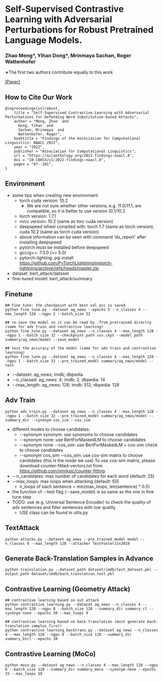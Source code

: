 # Self-Supervised Contrastive Learning with Adversarial Perturbations for Robust Pretrained Language Models.

### **Zhao Meng***, **Yihan Dong***, **Mrinmaya Sachan**, **Roger Wattenhofer**   

∗The first two authors contribute equally to this work

[[Paper]](https://aclanthology.org/2022.findings-naacl.8.pdf)

## How to Cite Our Work

```
@inproceedings{sslrobust,
    title = "Self-Supervised Contrastive Learning with Adversarial Perturbations for Defending Word Substitution-based Attacks",
    author = "Meng, Zhao  and
      Dong, Yihan  and
      Sachan, Mrinmaya  and
      Wattenhofer, Roger",
    booktitle = "Findings of the Association for Computational Linguistics: NAACL 2022",
    year = "2022",
    publisher = "Association for Computational Linguistics",
    url = "https://aclanthology.org/2022.findings-naacl.8",
    doi = "10.18653/v1/2022.findings-naacl.8",
    pages = "87--101",
}
```

## Environment
  - some tips when creating new environment
    - torch cuda version: 10.2 
      - We are not sure whether other versions, e.g. 11.0/11.1, are compatible, so it is better to use version 10.1/10.2
    - torch version: 1.7.1 
    - nvcc version: 10.2 (same as torc cuda version)
    - deepspeed wheel compiled with: torch 1.7 (same as torch version), cuda 10.2 (same as torch cuda version)
    - above information can be seen with command 'ds_report' after installing deepspeed
    - pytorch must be installed before deepspeed
    - gcc/g++: 7.3.0 (>= 5.0)
    - pytorch-lighting: pip install https://github.com/PyTorchLightning/pytorch-lightning/archive/refs/heads/master.zip
  - dataset: bert_attack/dataset
  - fine-tuned model: bert_attack/summary

## Finetune

```
## fine tune: the checkpoint with best val_acc is saved
python fine_tune.py --dataset ag_news --epochs 5 --n_classes 4 --max_length 128 --ngpu 2 --batch_size 32

## re-save the model so it can be read by .from_pretrained direclty (same for adv train and contrastive learning)
python fine_tune.py --dataset ag_news --n_classes 4 --max_length 128 --ngpu 1 --batch_size 32 --checkpoint_path xxx.ckpt --model_path summary/ag_news/model --save_model

## test the accuracy of the model (same for adv train and contrastive learning)
python fine_tune.py --dataset ag_news --n_classes 4 --max_length 128 --ngpu 1 --batch_size 32 --pre_trained_model summary/ag_news/model --test
```

- --dataset: ag_news; imdb; dbpedia
- --n_classed: ag_news: 4; imdb: 2; dbpedia: 14
- --max_length: ag_news: 128; imdb: 512; dbpedia: 128

## Adv Train
```
python adv_train.py --dataset ag_news --n_classes 4 --max_length 128 --ngpu 1 --batch_size 32 --pre_trained_model summary/ag_news/model --summary_dir --synonym cos_sim --cos_sim
```
- different modes to choose candidates:
    - --synonym synonym: use synonyms to choose candidates
    - --synonym none: use BertForMaskedLM to choose candidates
    - --synonym none --cos_sim: use BertForMaskedLM + cos-sim check to choose candidates
    - --synonym cos_sim --cos_sim: use cos-sim matrix to choose candidates (this is the mode we use)
    To use cos-sim matrix, please download counter-fitted-vectors.txt from https://github.com/nmrksic/counter-fitting.
- --n_candidates: max number of candidates for each word (default: 25)
- --max_loops: max loops when attacking (default: 50)
  - n_loops of each sentence = min(max_loops, len(sentence) * 0.5)
- the function of --test flag (--save_model) is as same as the one in fine tune step
- TODO: use (e.g. Universal Sentence Encoder) to check the quality of adv sentences and filter sentences with low quality
  - USE class can be found in utils.py

## TextAttack
```  
python attacks.py --dataset ag_news --pre_trained_model model --n_classes 4 --max_length 128 --attacker TextFoolerJin2019
```  

## Generate Back-Translation Samples in Advance
```  
python trainslation.py --dataset_path dataset/imdb/test_dataset.pkl --output_path dataset/imdb/back_translation_test.pkl
```


## Contrastive Learning (Geometry Attack)
```  
## contrastive learning based on out attack
python contrastive_learning.py --dataset ag_news --n_classes 4 --max_length 128 --ngpu 8 --batch_size 128 --summary_dir summary_cl --synonym none --epochs 30 --max_loops 9

## contrastive learning based on back translation (must generate back-translation samples first)
python contrastive_learning_backtrans.py --dataset ag_news --n_classes 4 --max_length 128 --ngpu 8 --batch_size 128 --summary_dir summary_btcl --epochs 30
```  

## Contrastive Learning (MoCo)
```  
python moco.py --dataset ag_news --n_classes 4 --max_length 128 --ngpu 8 --batch_size 128 --summary_dir summary_moco --synonym none --epochs 15 --max_loops 10
```  